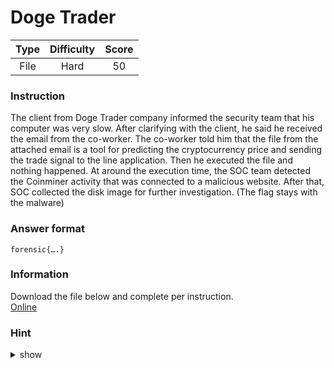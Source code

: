 # Doge Trader

| Type | Difficulty | Score |
|:----:|:----------:|:-----:|
| File |    Hard    |   50  |

### Instruction

The client from Doge Trader company informed the security team that his computer was very slow. After clarifying with the client, he said he received the email from the co-worker. The co-worker told him that the file from the attached email is a tool for predicting the cryptocurrency price and sending the trade signal to the line application. Then he executed the file and nothing happened. At around the execution time, the SOC team detected the Coinminer activity that was connected to a malicious website. After that, SOC collected the disk image for further investigation. (The flag stays with the malware)

### Answer format

`forensic{….}`

### Information

Download the file below and complete per instruction.  
[Online](https://storage.googleapis.com/secplayground-event/halfyear2022/the_doge_trader_evidence.zip)

### Hint

<details>
<summary>show</summary>
Power is the key
</details>
